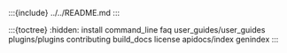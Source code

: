 :::{include} ../../README.md
:::

:::{toctree}
:hidden:
install
command_line
faq
user_guides/user_guides
plugins/plugins
contributing
build_docs
license
apidocs/index
genindex
:::
